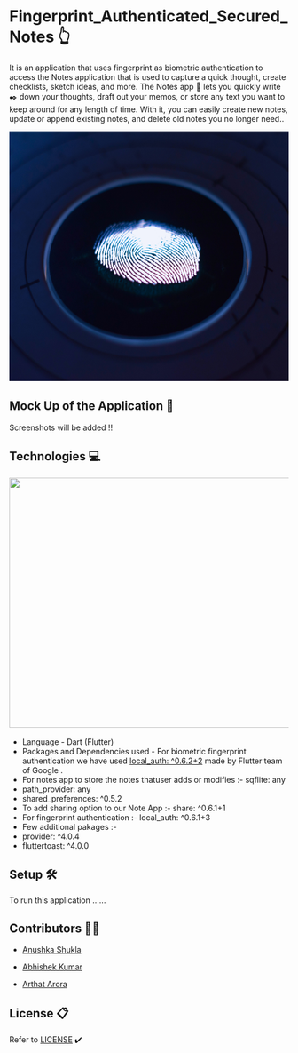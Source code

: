 # Fingerprint_Authenticated_Secured_Notes :point_up_2:

It is an application that uses fingerprint as biometric authentication to access the Notes application that is used to capture a quick thought, create checklists, sketch ideas, and more. The Notes app :memo: lets you quickly write :black_nib: down your thoughts, draft out your memos, or store any text you want to keep around for any length of time. With it, you can easily create new notes, update or append existing notes, and delete old notes you no longer need..



<p align="center">
  <img width="900" height="450" src="https://github.com/Anushka-shukla/Fingerprint-Authenticated-Secured-Note/blob/master/images/george-prentzas-SRFG7iwktDk-unsplash.jpg">
</p>

## Mock Up of the Application :iphone:
Screenshots will be added !!

## Technologies :computer:
<p align="center">
  <img width="900" height="450" src="https://media.giphy.com/media/fQZX2aoRC1Tqw/giphy.gif">

- Language - Dart (Flutter) 
- Packages and Dependencies used - For biometric fingerprint authentication we have used [local_auth: ^0.6.2+2](https://pub.dev/packages/local_auth#-readme-tab-) made by Flutter team of Google .
- For notes app to store the notes thatuser adds or modifies :-    sqflite: any
- path_provider: any
- shared_preferences: ^0.5.2
- To add sharing option to our Note App :- share: ^0.6.1+1
- For fingerprint authentication :- local_auth: ^0.6.1+3
-  Few additional pakages :-
- provider: ^4.0.4
- fluttertoast: ^4.0.0

</p>

## Setup :hammer_and_wrench:
To run this application ......

## Contributors :woman_technologist:

- [Anushka Shukla](https://github.com/Anushka-shukla)

- [Abhishek Kumar](https://github.com/DOOMSTERR)

- [Arthat Arora]()


## License :clipboard:
Refer to [LICENSE](https://github.com/Anushka-shukla/Fingerprint-Authenticated-Secured-Note/blob/master/LICENSE.md) :heavy_check_mark:



